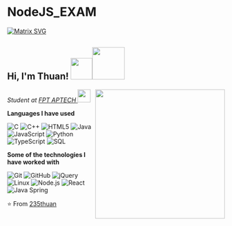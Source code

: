 # NodeJS_EXAM
[![Matrix SVG](https://raw.githubusercontent.com/rodrigograca31/rodrigograca31/master/matrix.svg)](https://github.com/235thuan)
<h2> Hi, I'm Thuan! <a href="https://github.com/235thuan"><img src="https://media.giphy.com/media/mGcNjsfWAjY5AEZNw6/giphy.gif" width="50"><img ' src="https://i.pinimg.com/originals/b0/7c/0f/b07c0fc116d1868db07a8bbc2d79aab9.gif" width="75"></a> </h2>

<p><em>Student at <a href="https://aptech.fpt.edu.vn/">FPT APTECH<img src="https://aptech.fpt.edu.vn/wp-content/uploads/2024/06/logo-aptech25-nam_759x480.png" width="300" align='right'> 
</a>
<img src="https://media.giphy.com/media/fYSnHlufseco8Fh93Z/giphy.gif" width="30">
</em>
</p>

**Languages I have used**

![C](https://img.shields.io/badge/-C-000000?style=flat&logo=C)
![C++](https://img.shields.io/badge/-C++-000000?style=flat&logo=C%2B%2B&logoColor=00599C)
![HTML5](https://img.shields.io/badge/-HTML5-000000?style=flat&logo=HTML5)
![Java](https://img.shields.io/badge/-Java-000000?style=flat&logo=Java&logoColor=007396)
![JavaScript](https://img.shields.io/badge/-JavaScript-000000?style=flat&logo=javascript)
![Python](https://img.shields.io/badge/-Python-000000?style=flat&logo=python)
![TypeScript](https://img.shields.io/badge/-TypeScript-000000?style=flat&logo=typescript&logoColor=007ACC)
![SQL](https://img.shields.io/badge/-SQL-000000?style=flat&logo=MySQL)


**Some of the technologies I have worked with**

![Git](https://img.shields.io/badge/-Git-000000?style=flat&logo=git&logoColor=F05032)
![GitHub](https://img.shields.io/badge/-GitHub-000000?style=flat&logo=github&logoColor=FFFFFF)
![jQuery](https://img.shields.io/badge/-jQuery-000000?style=flat&logo=jQuery&logoColor=0769AD)
![Linux](https://img.shields.io/badge/-Linux-000000?style=flat&logo=linux&logoColor=FCC624)
![Node.js](https://img.shields.io/badge/-Node.js-000000?style=flat&logo=node.js&logoColor=339933)
![React](https://img.shields.io/badge/-React-000000?style=flat&logo=React&logoColor=61DAFB)
![Java Spring](https://img.shields.io/badge/-Spring-000000?style=flat&logo=spring&logoColor=6DB33F)



⭐️ From [235thuan](https://github.com/235thuan)